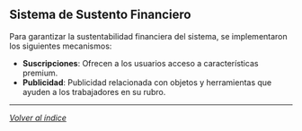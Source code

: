 ## Sistema de Sustento Financiero

Para garantizar la sustentabilidad financiera del sistema, se implementaron los siguientes mecanismos:
- **Suscripciones**: Ofrecen a los usuarios acceso a características premium.
- **Publicidad**: Publicidad relacionada con objetos y herramientas que ayuden a los trabajadores en su rubro.

---

*[Volver al índice](../../README.md#documentación)*